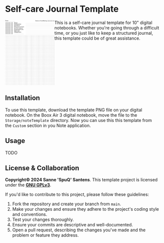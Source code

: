 # Self-care Journal Template
<img src="journal-template.png" align="left" width="32%" />
This is a self-care journal template for 10" digital notebooks. Whether you're going through a difficult time, or you just like to keep a structured journal, this template could be of great assistance.
<br clear="left"/>

## Installation
To use this template, download the template PNG file on your digital notebook. On the Boox Air 3 digital notebook, move the file to the `Storage/noteTemplate` directory. Now you can use this this template from the `Custom` section in you Note application.

## Usage
TODO

## License & Collaboration
**Copyright© 2024 Sanne 'SpuQ' Santens**. This template project is licensed under the **[GNU GPLv3](LICENSE.txt)**.

If you'd like to contribute to this project, please follow these guidelines:
1. Fork the repository and create your branch from `main`.
2. Make your changes and ensure they adhere to the project's coding style and conventions.
3. Test your changes thoroughly.
4. Ensure your commits are descriptive and well-documented.
5. Open a pull request, describing the changes you've made and the problem or feature they address.